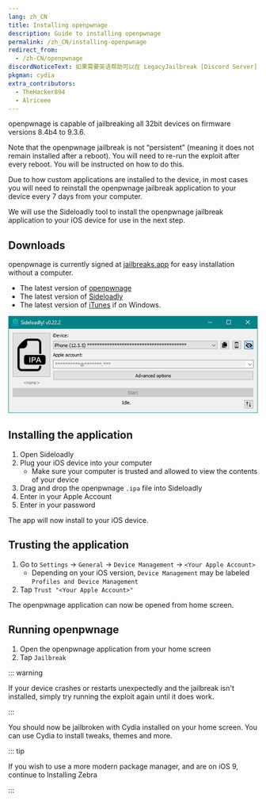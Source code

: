 ```yaml
---
lang: zh_CN
title: Installing openpwnage
description: Guide to installing openpwnage
permalink: /zh_CN/installing-openpwnage
redirect_from:
  - /zh-CN/openpwnage
discordNoticeText: 如果需要英语帮助可以在 LegacyJailbreak [Discord Server](http://discord.legacyjailbreak.com/) 上提问。
pkgman: cydia
extra_contributors:
  - TheHacker894
  - Alriceee
---
```


openpwnage is capable of jailbreaking all 32bit devices on firmware versions 8.4b4 to 9.3.6.

Note that the openpwnage jailbreak is not “persistent” (meaning it does not remain installed after a reboot). You will need to re-run the exploit after every reboot. You will be instructed on how to do this.

Due to how custom applications are installed to the device, in most cases you will need to reinstall the openpwnage jailbreak application to your device every 7 days from your computer.

We will use the Sideloadly tool to install the openpwnage jailbreak application to your iOS device for use in the next step.

## Downloads

<div class="custom-container tip" id="ifJailbreaksAppSigned"><p>
openpwnage is currently signed at <a href="https://jailbreaks.app/legacy.html" target="_blank">jailbreaks.app</a> for easy installation without a computer.
</p></div>

- The latest version of [openpwnage](https://github.com/0xilis/openpwnage)
- The latest version of [Sideloadly](https://sideloadly.io/)
- The latest version of [iTunes](https://www.apple.com/itunes/download/win64) if on Windows.

![A screenshot of the Sideloadly application (Windows)](/assets/images/sideloadly_win.png)

## Installing the application

1. Open Sideloadly
1. Plug your iOS device into your computer
    - Make sure your computer is trusted and allowed to view the contents of your device
1. Drag and drop the openpwnage `.ipa` file into Sideloadly
1. Enter in your Apple Account
1. Enter in your password

The app will now install to your iOS device.

## Trusting the application

1. Go to `Settings` -> `General` -> `Device Management` -> `<Your Apple Account>`
    - Depending on your iOS version, `Device Management` may be labeled `Profiles and Device Management`
1. Tap `Trust "<Your Apple Account>"`

The openpwnage application can now be opened from home screen.

## Running openpwnage

1. Open the openpwnage application from your home screen
1. Tap `Jailbreak`

::: warning

If your device crashes or restarts unexpectedly and the jailbreak isn't installed, simply try running the exploit again until it does work.

:::

You should now be jailbroken with Cydia installed on your home screen. You can use Cydia to install <router-link to="/faq/#what-are-tweaks">tweaks</router-link>, themes and more.

::: tip

If you wish to use a more modern package manager, and are on iOS 9, continue to <router-link to="/installing-zebra">Installing Zebra</router-link>

:::